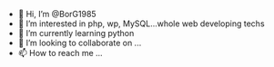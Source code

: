 - 👋 Hi, I’m @BorG1985
- 👀 I’m interested in php, wp, MySQL...whole web developing techs
- 🌱 I’m currently learning python
- 💞️ I’m looking to collaborate on ...
- 📫 How to reach me ...

<!---
BorG1985/BorG1985 is a ✨ special ✨ repository because its `README.md` (this file) appears on your GitHub profile.
You can click the Preview link to take a look at your changes.
--->
